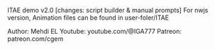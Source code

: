 ITAE demo v2.0 [changes: script builder & manual prompts]
For nwjs version, Animation files can be found in user-foler/ITAE

Author: Mehdi EL
Youtube: youtube.com/@IGA777
Patreon: patreon.com/cgem
